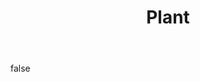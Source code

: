 ---
layout: photo
modal: true
thumb: https://csnapmediahost.github.io/assets1/Thumbs/Plant.jpg
full: https://csnapmediahost.github.io/assets1/Render/Plant.jpg
size: small
ar: landscape
body: false
title: "Plant"
tags: street
---